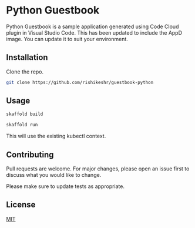 # Python Guestbook

Python Guestbook is a sample application generated using Code Cloud plugin in Visual Studio Code. This has been updated to include the AppD image. You can update it to suit your environment.

## Installation

Clone the repo.

```bash
git clone https://github.com/rishikeshr/guestbook-python
```

## Usage

```bash
skaffold build
```
```bash
skaffold run
```
This will use the existing kubectl context.

## Contributing
Pull requests are welcome. For major changes, please open an issue first to discuss what you would like to change.

Please make sure to update tests as appropriate.

## License
[MIT](https://choosealicense.com/licenses/mit/)

